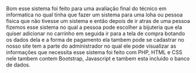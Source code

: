 Bom esse sistema foi feito para uma avaliação final do técnico em informatica no qual tinha que fazer um sistema para uma loha ou pessoa fisica que não tivesse um sistema e então depois de ir atras de uma pessoa fizemos esse sistema no qual a pessoa pode escolher a bijuteria que ela quiser adicionar no carrinho em seguida ir para a tela de compra botando os dados dela e a forma de pagamento ela tambem pode se cadastrar no nosso site tem a parte do administrador no qual ele pode visualizar as informações que necessita esse sistema foi feito com PHP, HTML e CSS nele tambem contem Bootstrap, Javascript e tambem esta incluido o banco de dados.
